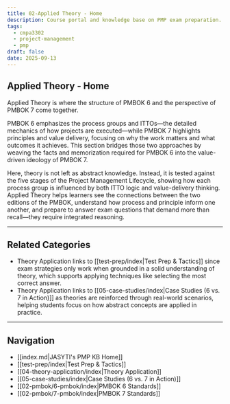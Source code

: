 ```yaml
---
title: 02-Applied Theory - Home
description: Course portal and knowledge base on PMP exam preparation.
tags:
  - cmpa3302
  - project-management
  - pmp
draft: false
date: 2025-09-13
---
```

## Applied Theory - Home
Applied Theory is where the structure of PMBOK 6 and the perspective of PMBOK 7 come together.

PMBOK 6 emphasizes the process groups and ITTOs—the detailed mechanics of how projects are executed—while PMBOK 7 highlights principles and value delivery, focusing on why the work matters and what outcomes it achieves. This section bridges those two approaches by weaving the facts and memorization required for PMBOK 6 into the value-driven ideology of PMBOK 7.  

Here, theory is not left as abstract knowledge. Instead, it is tested against the five stages of the Project Management Lifecycle, showing how each process group is influenced by both ITTO logic and value-delivery thinking. Applied Theory helps learners see the connections between the two editions of the PMBOK, understand how process and principle inform one another, and prepare to answer exam questions that demand more than recall—they require integrated reasoning.  

---

## Related Categories

- Theory Application links to [[test-prep/index|Test Prep & Tactics]] since exam strategies only work when grounded in a solid understanding of theory, which supports applying techniques like selecting the most correct answer.  
- Theory Application links to [[05-case-studies/index|Case Studies (6 vs. 7 in Action)]] as theories are reinforced through real-world scenarios, helping students focus on how abstract concepts are applied in practice.  
---
## Navigation
- [[index.md|JASYTI's PMP KB Home]]
- [[test-prep/index|Test Prep & Tactics]]
- [[04-theory-application/index|Theory Application]]
- [[05-case-studies/index|Case Studies (6 vs. 7 in Action)]]
- [[02-pmbok/6-pmbok/index|PMBOK 6 Standards]]
- [[02-pmbok/7-pmbok/index|PMBOK 7 Standards]]
